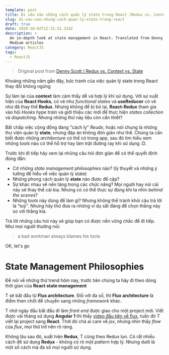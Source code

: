 ```yaml
---
template: post
title: Đi sâu vào những cách quản lý state trong React (Redux vs. Context vs. State)
slug: di-sau-vao-nhung-cach-quan-ly-state-trong-react
draft: true
date: 2020-10-02T12:31:52.324Z
description: >
  An in-depth look at state management in React. Translated from Denny Scott
  Medium articles
category: ReactJS
tags:
  - ReactJS
---
```

> Original post from [Denny Scott / Redux vs. Context vs. State](https://medium.com/better-programming/redux-vs-context-vs-state-4202be6d3e54)

Khoảng những năm gần đây, bức tranh của việc quản lý state trong React thay đổi không ngừng

Sự làm lại của **context** làm cảm thấy dễ và hợp lý khi sử dụng. Với sự xuất hiện của **React Hooks**, có vẻ như *functional states* và **useReducer** có vẻ như đã thay thế **Redux**. Nhưng không để bị bỏ lại, **React-Redux** tham gia vào hội *Hooks hype train* và giới thiệu các mới để thực hiện *states collection* và *dispatching*. Nhưng những thứ này liệu còn cần thiết?

Bất chấp việc cộng đồng đang "cách ly" *Reudx*, hoặc nói chung là những thư viện quản lý **state**, nhưng đáp án không đơn giản như thế. Chúng ta cần biết được những *architecture* có thể có trong app, sau đó tìm hiểu xem những *tools* nào có thể hỗ trợ hay làm trật đường ray khi sử dụng :D.

Trước khi đi tiếp hãy xem lại những câu hỏi đơn giản để có thể quyết định đúng đắn:

* Cớ những *state management philosophies* nào? (lý thuyết và những ý tưởng để hiểu về việc quản lý state)
* Những phong cách quản lý **state** nào được đề cập?
* Sự khác nhau về nền tảng trong các chức năng? Mọi người hay nói cái này sẽ thay thế cái kia. Nhưng có có thể thực sự đúng khi ta nhìn *behind the scenes*? 
* Những *tools* này dùng để làm gì? Nhưng không thể tránh khỏi câu trả lời là "tuỳ". Nhưng hãy thử đưa ra những ví dụ sắt đáng để chọn thằng này so với thằng kia.

Trả lời những câu hỏi này sẽ giúp bạn có được nền vững chắc để đi tiếp. Như mọi người thường nói:

> a bad workman always blames his tools

OK, let's go

# State Management Philosophies

Để nói về những thứ trend hôm nay, trước tiên chúng ta hãy đi theo dòng thời gian của **React state management**

T sẽ bắt đầu từ **Flux architecture**. Đối với đa số, thì **Flux architecture** là điểm then chốt để chuyển sang những *framework* khác.

T nhớ ngày đầu bắt đầu đi làm *front end* được giao cho một project mới. Viết được vài tháng sử dụng **Angular 1** thì thấy [video đầu tiên về flux](https://facebook.github.io/flux/docs/in-depth-overview), tuần đó T viết lại project sang **React**. Thời đó chả ai care về *jsx*, nhưng nhìn thấy *flow* của *flux*, mọi thứ trở nên rõ ràng.

Không lâu sau đó, xuất hiện **Redux**, T cũng theo Redux lun. Có rất nhiều cách để sử dụng **Redux** - không có rõ một *pattern* hợp lý. Nhưng dưới là một số cách mà đa số mọi người sử dụng.

